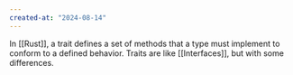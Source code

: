 ```yaml
---
created-at: "2024-08-14"
---
```


In [[Rust]], a trait defines a set of methods that a type must implement to conform to a defined behavior. Traits are like [[Interfaces]], but with some differences.
